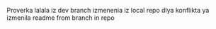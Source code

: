 Proverka
lalala iz dev branch
izmenenia iz local repo dlya konflikta
ya izmenila readme from branch in repo
